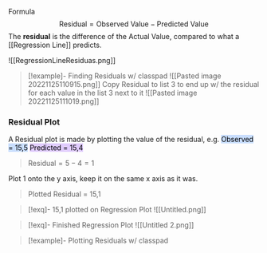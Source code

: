 Formula
$$\text{Residual} = \text{Observed Value}  - \text{Predicted Value}$$
The **residual** is the difference of the Actual Value, compared to what a [[Regression Line]] predicts.

![[RegressionLineResiduas.png]]


>[!example]- Finding Residuals w/ classpad
![[Pasted image 20221125110915.png]]
Copy Residual to list 3 to end up w/ the residual for each value in the list 3 next to it
![[Pasted image 20221125111019.png]]

### Residual Plot
A Residual plot is made by plotting the value of the residual, e.g.
<mark style="background: #ADCCFFA6;">Observed = 15,5</mark> <mark style="background: #D2B3FFA6;">Predicted = 15,4</mark>
>$\text{Residual}=5-4 =1$

Plot 1 onto the y axis, keep it on the same x axis as it was.
>Plotted Residual = 15,1

>[!exq]- 15,1 plotted on Regression Plot
![[Untitled.png]]

>[!exq]- Finished Regression Plot
![[Untitled 2.png]]

>[!example]- Plotting Residuals w/ classpad
